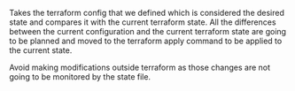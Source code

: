 Takes the terraform config that we defined which is considered the desired state and compares it with the current terraform state.
All the differences between the current configuration and the current terraform state are going to be planned and moved to the terraform apply command to be applied to the current state.

Avoid making modifications outside terraform as those changes are not going to be monitored by the state file.
